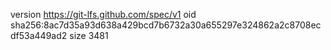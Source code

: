 version https://git-lfs.github.com/spec/v1
oid sha256:8ac7d35a93d638a429bcd7b6732a30a655297e324862a2c8708ecdf53a449ad2
size 3481
